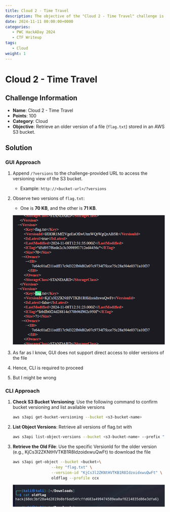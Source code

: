 ```yaml
---
title: Cloud 2 - Time Travel
description: The objective of the "Cloud 2 - Time Travel" challenge is to retrieve an older version of the flag stored in an AWS S3 bucket.
date: 2024-11-11 00:00:00+0000
categories:
   - PWC HackADay 2024
   - CTF Writeup
tags:
   - Cloud
weight: 1     
---
```

# Cloud 2 - Time Travel

## Challenge Information
- **Name**: Cloud 2 - Time Travel
- **Points**: 100
- **Category**: Cloud
- **Objective**: Retrieve an older version of a file (`flag.txt`) stored in an AWS S3 bucket.

## Solution

### GUI Approach
1. Append `/?versions` to the challenge-provided URL to access the versioning view of the S3 bucket.
   - Example: `http://<bucket-url>/?versions`
2. Observe two versions of `flag.txt`:
   - One is **70 KB**, and the other is **71 KB**.

   ![Flag](image.png)

3. As far as I know, GUI does not support direct access to older versions of the file
4. Hence, CLI is required to proceed
5. But I might be wrong

### CLI Approach
1. **Check S3 Bucket Versioning**: Use the following command to confirm bucket versioning and list available versions
    ```bash
    aws s3api get-bucket-versioning --bucket <s3-bucket-name>
    ```
2. **List Object Versions**: Retrieve all versions of flag.txt with
    ```bash
    aws s3api list-object-versions --bucket <s3-bucket-name> --prefix "flag.txt"
    ```
3. **Retrieve the Old File**: Use the specific VersionId for the older version (e.g., KjCs3l2ZKNtHVTKB1R8IdzoidxwuQwFt) to download the file
    ```bash
    aws s3api get-object --bucket <bucket>\
                     --key "flag.txt" \
                     --version-id "KjCs3l2ZKNtHVTKB1R8IdzoidxwuQwFt" \
                     oldflag --profile ccx
    ```

   ![Flag](image-1.png)